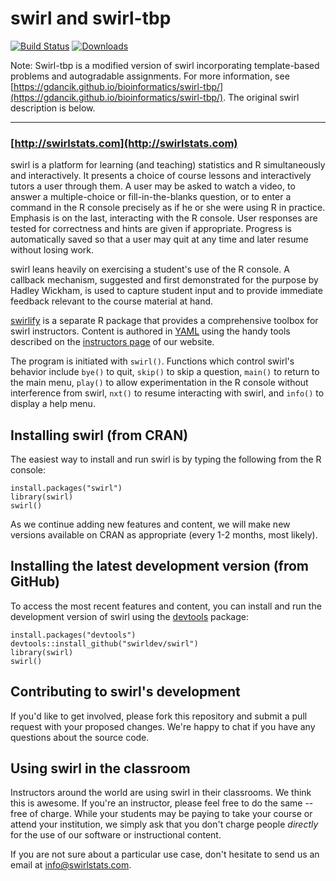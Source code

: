 # swirl and swirl-tbp

[![Build Status](https://travis-ci.org/swirldev/swirl.png?branch=master)](https://travis-ci.org/swirldev/swirl)
[![Downloads](http://cranlogs.r-pkg.org/badges/swirl?color=3399ff)](http://cran-logs.rstudio.com/)

Note: Swirl-tbp is a modified version of swirl incorporating template-based problems and autogradable assignments. For more information, see [https://gdancik.github.io/bioinformatics/swirl-tbp/](https://gdancik.github.io/bioinformatics/swirl-tbp/). The original swirl description is below.

<hr> 

### [http://swirlstats.com](http://swirlstats.com)

swirl is a platform for learning (and teaching) statistics and R simultaneously and interactively. It presents a choice of course lessons and interactively tutors a user through them. A user may be asked to watch a video, to answer a multiple-choice or fill-in-the-blanks question, or to enter a command in the R console precisely as if he or she were using R in practice. Emphasis is on the last, interacting with the R console. User responses are tested for correctness and hints are given if appropriate. Progress is automatically saved so that a user may quit at any time and later resume without losing work.

swirl leans heavily on exercising a student's use of the R console. A callback mechanism, suggested and first demonstrated for the purpose by Hadley Wickham, is used to capture student input and to provide immediate feedback relevant to the course material at hand.

[swirlify](https://github.com/swirldev/swirlify) is a separate R package that provides a comprehensive toolbox for swirl instructors. Content is authored in [YAML](http://en.wikipedia.org/wiki/YAML) using the handy tools described on the [instructors page](http://swirlstats.com/instructors.html) of our website.

The program is initiated with `swirl()`. Functions which control swirl's behavior include `bye()` to quit, `skip()` to skip a question, `main()` to return to the main menu, `play()` to allow experimentation in the R console without interference from swirl, `nxt()` to resume interacting with swirl, and `info()` to display a help menu.


## Installing swirl (from CRAN)

The easiest way to install and run swirl is by typing the following from the R console:

```
install.packages("swirl")
library(swirl)
swirl()
```

As we continue adding new features and content, we will make new versions available on CRAN as appropriate (every 1-2 months, most likely).

## Installing the latest development version (from GitHub)

To access the most recent features and content, you can install and run the development version of swirl using the [devtools](https://github.com/hadley/devtools) package:

```
install.packages("devtools")
devtools::install_github("swirldev/swirl")
library(swirl)
swirl()
```

## Contributing to swirl's development

If you'd like to get involved, please fork this repository and submit a pull request with your proposed changes. We're happy to chat if you have any questions about the source code.

## Using swirl in the classroom

Instructors around the world are using swirl in their classrooms. We think this is awesome. If you're an instructor, please feel free to do the same -- free of charge. While your students may be paying to take your course or attend your institution, we simply ask that you don't charge people *directly* for the use of our software or instructional content.

If you are not sure about a particular use case, don't hesitate to send us an email at info@swirlstats.com.

